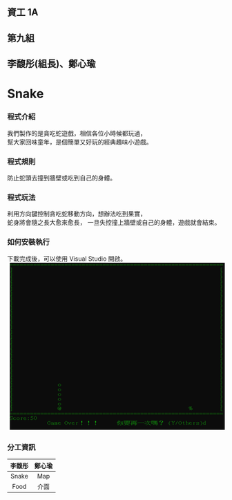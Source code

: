 ## 資工 1A
## 第九組
## 李馥彤(組長)、鄭心瑜
# Snake 
### 程式介紹  
我們製作的是貪吃蛇遊戲，相信各位小時候都玩過，  
幫大家回味童年，是個簡單又好玩的經典趣味小遊戲。
### 程式規則  
防止蛇頭去撞到牆壁或吃到自己的身體。
### 程式玩法    
利用方向鍵控制貪吃蛇移動方向，想辦法吃到果實，  
蛇身將會隨之長大愈來愈長，
一旦失控撞上牆壁或自己的身體，遊戲就會結束。
### 如何安裝執行  
下載完成後，可以使用 Visual Studio 開啟。  
 ![image](圖片1.png)
### 分工資訊  
| 李馥彤 | 鄭心瑜 |  
|:---:|:---:|  
|Snake|Map|
|Food|介面|


